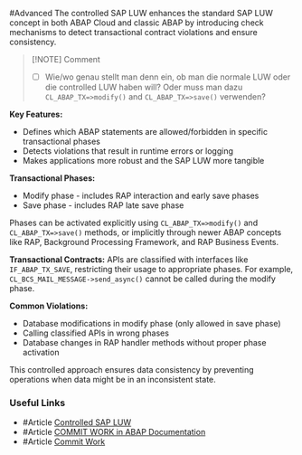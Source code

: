 #Advanced 
The controlled SAP LUW enhances the standard SAP LUW concept in both ABAP Cloud and classic ABAP by introducing check mechanisms to detect transactional contract violations and ensure consistency.

> [!NOTE] Comment
> - [ ] Wie/wo genau stellt man denn ein, ob man die normale LUW oder die controlled LUW haben will? Oder muss man dazu `CL_ABAP_TX=>modify()` and `CL_ABAP_TX=>save()`  verwenden?


**Key Features:**
- Defines which ABAP statements are allowed/forbidden in specific transactional phases
- Detects violations that result in runtime errors or logging
- Makes applications more robust and the SAP LUW more tangible

**Transactional Phases:**
- Modify phase - includes RAP interaction and early save phases
- Save phase - includes RAP late save phase

Phases can be activated explicitly using `CL_ABAP_TX=>modify()` and `CL_ABAP_TX=>save()` methods, or implicitly through newer ABAP concepts like RAP, Background Processing Framework, and RAP Business Events.

**Transactional Contracts:** APIs are classified with interfaces like `IF_ABAP_TX_SAVE`, restricting their usage to appropriate phases. For example, `CL_BCS_MAIL_MESSAGE->send_async()` cannot be called during the modify phase.

**Common Violations:**
- Database modifications in modify phase (only allowed in save phase)
- Calling classified APIs in wrong phases
- Database changes in RAP handler methods without proper phase activation

This controlled approach ensures data consistency by preventing operations when data might be in an inconsistent state.

### Useful Links
- #Article  [Controlled SAP LUW](https://help.sap.com/docs/abap-cloud/abap-concepts/controlled-sap-luw?locale=en-US)
- #Article  [COMMIT WORK in ABAP Documentation](https://help.sap.com/doc/abapdocu_cp_index_htm/CLOUD/en-US/ABAPCOMMIT.html)
- #Article  [Commit Work](https://help.sap.com/doc/abapdocu_753_index_htm/7.53/en-US/abapcommit.htm)